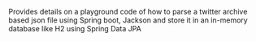 Provides details on a playground code of how to parse a twitter archive based json file using Spring boot, Jackson and store it in an in-memory database like H2 
using Spring Data JPA
